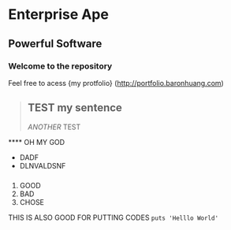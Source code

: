 
Enterprise Ape
==============

Powerful Software
-----------------

### Welcome to the repository ###

Feel free to acess {my protfolio} (http://portfolio.baronhuang.com)

>## TEST my sentence
>
> *ANOTHER* TEST

**** OH MY GOD

+ DADF
+ DLNVALDSNF
###

1. GOOD
2. BAD
3. CHOSE

THIS IS ALSO GOOD FOR PUTTING CODES `puts 'Helllo World'`

